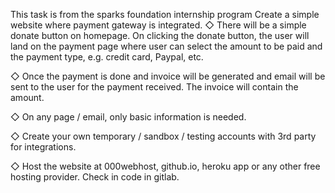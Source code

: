 This task is from the sparks foundation internship program 
Create a simple website where payment gateway is integrated.
◇ There will be a simple donate button on homepage. On clicking
the donate button, the user will land on the payment page where
user can select the amount to be paid and the payment type, e.g.
credit card, Paypal, etc.

◇ Once the payment is done and invoice will be generated and
email will be sent to the user for the payment received. The
invoice will contain the amount.

◇ On any page / email, only basic information is needed.

◇ Create your own temporary / sandbox / testing accounts with 3rd
party for integrations.

◇ Host the website at 000webhost, github.io, heroku app or any
other free hosting provider. Check in code in gitlab.
